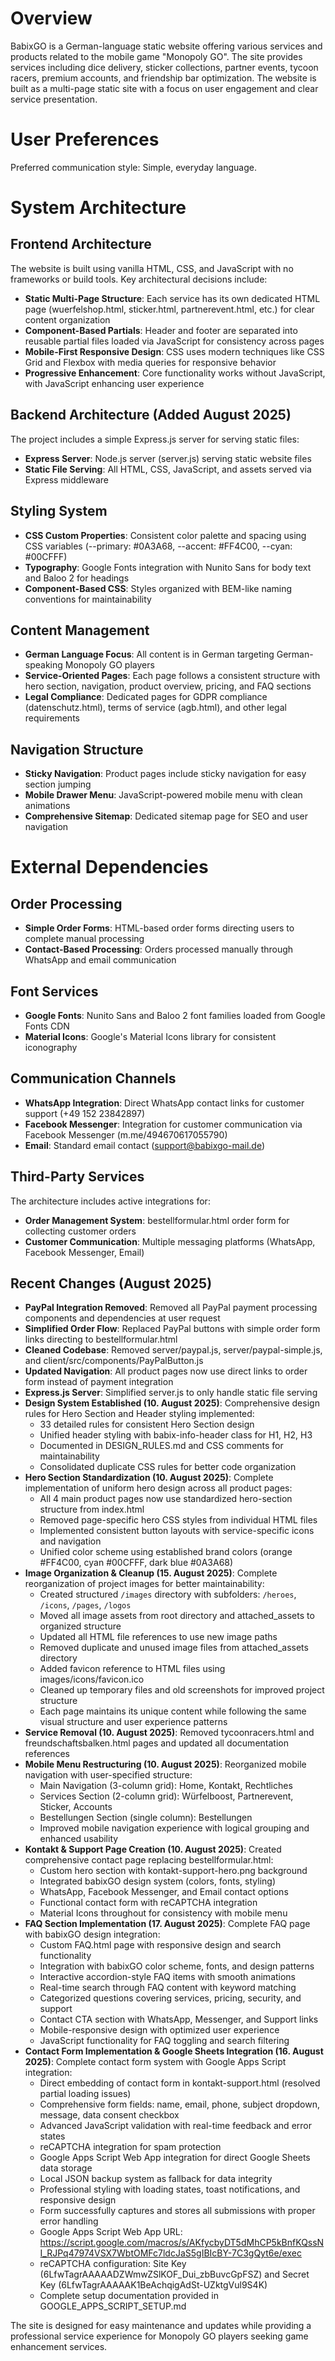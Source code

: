 # Overview

BabixGO is a German-language static website offering various services and products related to the mobile game "Monopoly GO". The site provides services including dice delivery, sticker collections, partner events, tycoon racers, premium accounts, and friendship bar optimization. The website is built as a multi-page static site with a focus on user engagement and clear service presentation.

# User Preferences

Preferred communication style: Simple, everyday language.

# System Architecture

## Frontend Architecture
The website is built using vanilla HTML, CSS, and JavaScript with no frameworks or build tools. Key architectural decisions include:

- **Static Multi-Page Structure**: Each service has its own dedicated HTML page (wuerfelshop.html, sticker.html, partnerevent.html, etc.) for clear content organization
- **Component-Based Partials**: Header and footer are separated into reusable partial files loaded via JavaScript for consistency across pages
- **Mobile-First Responsive Design**: CSS uses modern techniques like CSS Grid and Flexbox with media queries for responsive behavior
- **Progressive Enhancement**: Core functionality works without JavaScript, with JavaScript enhancing user experience

## Backend Architecture (Added August 2025)
The project includes a simple Express.js server for serving static files:

- **Express Server**: Node.js server (server.js) serving static website files
- **Static File Serving**: All HTML, CSS, JavaScript, and assets served via Express middleware

## Styling System
- **CSS Custom Properties**: Consistent color palette and spacing using CSS variables (--primary: #0A3A68, --accent: #FF4C00, --cyan: #00CFFF)
- **Typography**: Google Fonts integration with Nunito Sans for body text and Baloo 2 for headings
- **Component-Based CSS**: Styles organized with BEM-like naming conventions for maintainability

## Content Management
- **German Language Focus**: All content is in German targeting German-speaking Monopoly GO players
- **Service-Oriented Pages**: Each page follows a consistent structure with hero section, navigation, product overview, pricing, and FAQ sections
- **Legal Compliance**: Dedicated pages for GDPR compliance (datenschutz.html), terms of service (agb.html), and other legal requirements

## Navigation Structure
- **Sticky Navigation**: Product pages include sticky navigation for easy section jumping
- **Mobile Drawer Menu**: JavaScript-powered mobile menu with clean animations
- **Comprehensive Sitemap**: Dedicated sitemap page for SEO and user navigation

# External Dependencies

## Order Processing
- **Simple Order Forms**: HTML-based order forms directing users to complete manual processing
- **Contact-Based Processing**: Orders processed manually through WhatsApp and email communication

## Font Services
- **Google Fonts**: Nunito Sans and Baloo 2 font families loaded from Google Fonts CDN
- **Material Icons**: Google's Material Icons library for consistent iconography

## Communication Channels
- **WhatsApp Integration**: Direct WhatsApp contact links for customer support (+49 152 23842897)
- **Facebook Messenger**: Integration for customer communication via Facebook Messenger (m.me/494670617055790)
- **Email**: Standard email contact (support@babixgo-mail.de)

## Third-Party Services
The architecture includes active integrations for:
- **Order Management System**: bestellformular.html order form for collecting customer orders
- **Customer Communication**: Multiple messaging platforms (WhatsApp, Facebook Messenger, Email)

## Recent Changes (August 2025)
- **PayPal Integration Removed**: Removed all PayPal payment processing components and dependencies at user request
- **Simplified Order Flow**: Replaced PayPal buttons with simple order form links directing to bestellformular.html
- **Cleaned Codebase**: Removed server/paypal.js, server/paypal-simple.js, and client/src/components/PayPalButton.js
- **Updated Navigation**: All product pages now use direct links to order form instead of payment integration
- **Express.js Server**: Simplified server.js to only handle static file serving
- **Design System Established (10. August 2025)**: Comprehensive design rules for Hero Section and Header styling implemented:
  - 33 detailed rules for consistent Hero Section design
  - Unified header styling with babix-info-header class for H1, H2, H3
  - Documented in DESIGN_RULES.md and CSS comments for maintainability
  - Consolidated duplicate CSS rules for better code organization
- **Hero Section Standardization (10. August 2025)**: Complete implementation of uniform hero design across all product pages:
  - All 4 main product pages now use standardized hero-section structure from index.html
  - Removed page-specific hero CSS styles from individual HTML files
  - Implemented consistent button layouts with service-specific icons and navigation
  - Unified color scheme using established brand colors (orange #FF4C00, cyan #00CFFF, dark blue #0A3A68)
- **Image Organization & Cleanup (15. August 2025)**: Complete reorganization of project images for better maintainability:
  - Created structured `/images` directory with subfolders: `/heroes`, `/icons`, `/pages`, `/logos`
  - Moved all image assets from root directory and attached_assets to organized structure
  - Updated all HTML file references to use new image paths
  - Removed duplicate and unused image files from attached_assets directory
  - Added favicon reference to HTML files using images/icons/favicon.ico
  - Cleaned up temporary files and old screenshots for improved project structure
  - Each page maintains its unique content while following the same visual structure and user experience patterns
- **Service Removal (10. August 2025)**: Removed tycoonracers.html and freundschaftsbalken.html pages and updated all documentation references
- **Mobile Menu Restructuring (10. August 2025)**: Reorganized mobile navigation with user-specified structure:
  - Main Navigation (3-column grid): Home, Kontakt, Rechtliches
  - Services Section (2-column grid): Würfelboost, Partnerevent, Sticker, Accounts  
  - Bestellungen Section (single column): Bestellungen
  - Improved mobile navigation experience with logical grouping and enhanced usability
- **Kontakt & Support Page Creation (10. August 2025)**: Created comprehensive contact page replacing bestellformular.html:
  - Custom hero section with kontakt-support-hero.png background
  - Integrated babixGO design system (colors, fonts, styling)
  - WhatsApp, Facebook Messenger, and Email contact options
  - Functional contact form with reCAPTCHA integration
  - Material Icons throughout for consistency with mobile menu
- **FAQ Section Implementation (17. August 2025)**: Complete FAQ page with babixGO design integration:
  - Custom FAQ.html page with responsive design and search functionality
  - Integration with babixGO color scheme, fonts, and design patterns
  - Interactive accordion-style FAQ items with smooth animations
  - Real-time search through FAQ content with keyword matching
  - Categorized questions covering services, pricing, security, and support
  - Contact CTA section with WhatsApp, Messenger, and Support links
  - Mobile-responsive design with optimized user experience
  - JavaScript functionality for FAQ toggling and search filtering
- **Contact Form Implementation & Google Sheets Integration (16. August 2025)**: Complete contact form system with Google Apps Script integration:
  - Direct embedding of contact form in kontakt-support.html (resolved partial loading issues)
  - Comprehensive form fields: name, email, phone, subject dropdown, message, data consent checkbox
  - Advanced JavaScript validation with real-time feedback and error states
  - reCAPTCHA integration for spam protection
  - Google Apps Script Web App integration for direct Google Sheets data storage
  - Local JSON backup system as fallback for data integrity
  - Professional styling with loading states, toast notifications, and responsive design
  - Form successfully captures and stores all submissions with proper error handling
  - Google Apps Script Web App URL: https://script.google.com/macros/s/AKfycbyDT5dMhCP5kBnfKQssNI_RJPq47974VSX7WbtOMFc7ldcJaS5gIBIcBY-7C3gQyt6e/exec
  - reCAPTCHA configuration: Site Key (6LfwTagrAAAAADZWmwZSlKOF_Dui_zbBuvcGpFSZ) and Secret Key (6LfwTagrAAAAAK1BeAchqigAdSt-UZktgVul9S4K)
  - Complete setup documentation provided in GOOGLE_APPS_SCRIPT_SETUP.md

The site is designed for easy maintenance and updates while providing a professional service experience for Monopoly GO players seeking game enhancement services.